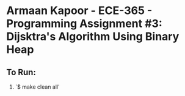 # Armaan Kapoor - ECE-365 - Programming Assignment #3: Dijsktra's Algorithm Using Binary Heap

## To Run:
1. `$ make clean all'